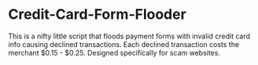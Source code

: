 # Credit-Card-Form-Flooder
This is a nifty little script that floods payment forms with invalid credit card info causing declined transactions. Each declined transaction costs the merchant $0.15 - $0.25. Designed specifically for scam websites.
